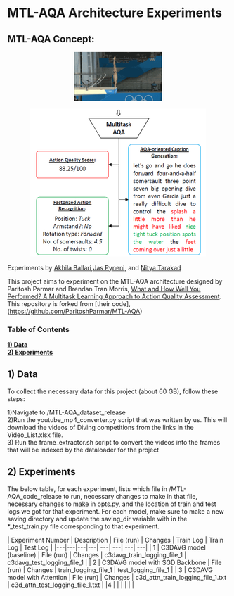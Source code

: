 
# MTL-AQA Architecture Experiments

## MTL-AQA Concept:

<p align="center"> <img src="diving_sample.gif?raw=true" alt="diving_video" width="200"/> </p>
<p align="center"> <img src="mtlaqa_concept.png?raw=true" alt="mtl_net" width="400"/> </p>


Experiments by [Akhila Ballari](https://github.com/aballari9),[Jas Pyneni](https://github.com/jpyneni3), and [Nitya Tarakad](https://github.com/nitarakad)

This project aims to experiment on the MTL-AQA architecture designed by Paritosh Parmar and Brendan Tran Morris, [What and How Well You Performed? A Multitask Learning Approach to Action Quality Assessment](https://arxiv.org/abs/1904.04346). This repository is forked from [their code],(https://github.com/ParitoshParmar/MTL-AQA)



### Table of Contents
**[1) Data](#1-data-collection)**<br>
**[2) Experiments](#2-experiments)**<br>
<!-- **[3) Data Augmentation](#3-data-augmentation)**<br>
**[4) Models](#4-models)**<br>
**[5) Experiment Outputs](#5-experiment-outputs)**<br>
**[6) Web App](#6-web-app)**<br> -->


## 1) Data
To collect the necessary data for this project (about 60 GB), follow these steps:

1)Navigate to /MTL-AQA_dataset_release  
2)Run the youtube_mp4_converter.py script that was written by us. This will download the videos of Diving competitions from the links in the Video_List.xlsx file.  
3) Run the frame_extractor.sh script to convert the videos into the frames that will be indexed by the dataloader for the project  



## 2) Experiments
The below table, for each experiment, lists which file in /MTL-AQA_code_release to run, necessary changes to make in that file, necessary changes to make in opts.py,  and the location of train and test logs we got for that experiment. For each model, make sure to make a new saving directory and update the saving_dir variable with in the *_test_train.py file corresponding to that experiment.

|  Experiment Number |  Description | File (run) | Changes | Train Log |  Train Log |  Test Log |
|---|---|---|---| ---| ---| ---| ---|
| 1 | C3DAVG model (baseline)  | File (run) | Changes | c3davg_train_logging_file_1 | c3davg_test_logging_file_1  |
| 2 | C3DAVG model with SGD Backbone  | File (run) | Changes | train_logging_file_1 | test_logging_file_1  |
| 3 | C3DAVG model with Attention  | File (run) | Changes | c3d_attn_train_logging_file_1.txt   | c3d_attn_test_logging_file_1.txt  |
|4  |   |   |   | | |

